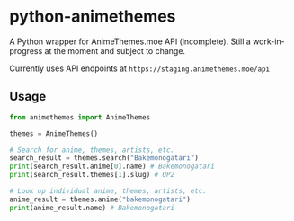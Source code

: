 # python-animethemes
A Python wrapper for AnimeThemes.moe API (incomplete).
Still a work-in-progress at the moment and subject to change.

Currently uses API endpoints at `https://staging.animethemes.moe/api`

## Usage
```python
from animethemes import AnimeThemes

themes = AnimeThemes()

# Search for anime, themes, artists, etc.
search_result = themes.search("Bakemonogatari")
print(search_result.anime[0].name) # Bakemonogatari
print(search_result.themes[1].slug) # OP2

# Look up individual anime, themes, artists, etc.
anime_result = themes.anime("bakemonogatari")
print(anime_result.name) # Bakemonogatari
```